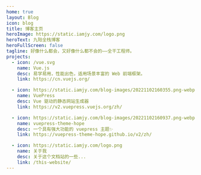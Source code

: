 ```yaml
---
home: true
layout: Blog
icon: blog
title: 博客主页
heroImage: https://static.iamjy.com/logo.png
heroText: 九阳全栈博客
heroFullScreen: false
tagline: 好像什么都会，又好像什么都不会的——全干工程师。
projects:
  - icon: /vue.svg
    name: Vue.js
    desc: 易学易用，性能出色，适用场景丰富的 Web 前端框架。
    link: https://cn.vuejs.org/

  - icon: https://static.iamjy.com/blog-images/20221102160355.png-webp
    name: VuePress
    desc: Vue 驱动的静态网站生成器
    link: https://v2.vuepress.vuejs.org/zh/

  - icon: https://static.iamjy.com/blog-images/20221102160937.png-webp
    name: vuepress-theme-hope
    desc: 一个具有强大功能的 vuepress 主题✨
    link: https://vuepress-theme-hope.github.io/v2/zh/

  - icon: https://static.iamjy.com/logo.png
    name: 关于我
    desc: 关于这个文档站的一些...
    link: /this-website/
---
```

